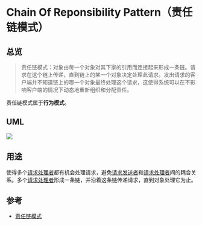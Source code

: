# Chain Of Reponsibility Pattern（责任链模式）

## 总览

> 责任链模式：对象由每一个对象对其下家的引用而连接起来形成一条链。请求在这个链上传递，直到链上的某一个对象决定处理此请求。发出请求的客户端并不知道链上的哪一个对象最终处理这个请求，这使得系统可以在不影响客户端的情况下动态地重新组织和分配责任。

责任链模式属于**行为模式**。

## UML

<img src="https://yuml.me/diagram/nofunky/class/[Handler%7Csuccessor:%20Handler%7C+setSuccessor():%20void;+handleRequest():%20void;],[ConcreteHandlerA%7C%7C+handleRequest():%20void],[ConcreteHandlerB%7C%7C+handleRequest():%20void],[Client%7C%7C],[Handler]%5E-[ConcreteHandlerA],[Handler]%5E-[ConcreteHandlerB],[Handler]%3C%3E-%3E[Handler],[Client]-.-%3E[Handler]">

## 用途

使得多个<u>请求处理者</u>都有机会处理请求，避免<u>请求发送者</u>和<u>请求处理者</u>间的耦合关系。多个<u>请求处理者</u>形成一条链，并沿着这条链传递请求，直到对象处理它为止。

## 参考

- [责任链模式](http://www.runoob.com/design-pattern/chain-of-responsibility-pattern.html)
